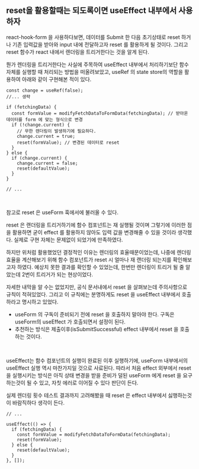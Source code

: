 ## reset을 활용할때는 되도록이면 useEffect 내부에서 사용하자

react-hook-form 을 사용하다보면, 데이터를 Submit 한 다음 초기상태로 reset 하거나 기존 입력값을 받아와 input 내에 전달하고자 reset 를 활용하게 될 것이다. 그리고 reset 함수가 react 내에서 렌더링을 트리거한다는 것을 알게 된다. <br />

뭔가 렌더링을 트리거한다는 사실에 주목하여 useEffect 내부에서 처리하기보단 함수 자체를 실행할 때 처리되는 방법을 떠올려보았고, useRef 의 state store의 역할을 활용하여 아래와 같이 구현해본 적이 있다. <br />

```tsx
const change = useRef(false);
//... 생략

if (fetchingData) {
  const formValue = modifyFetchDataToFormData(fetchingData); // 받아온 데이터를 form 에 맞는 형식으로 변경
  if (!change.current) {
    // 무한 렌더링이 발생하기에 필요하다.
    change.current = true;
    reset(formValue); // 변경된 데이터로 reset
  }
} else {
  if (change.current) {
    change.current = false;
    reset(defaultValue);
  }
}

// ...
```

<br />

참고로 reset 은 useForm 훅에서에 불러올 수 있다. <br />

reset 은 랜더링을 트리거하기에 함수 컴포넌트는 재 실행될 것이며 그렇기에 이러한 점을 활용하면 굳이 effect 를 활용하지 않아도 입력 값을 변경해줄 수 있을 것이라 생각했다. 실제로 구현 자체는 문제없이 되었기에 만족하였다. <br />

하지만 위처럼 활용했었던 결정적인 이유는 렌더링의 효율때문이었는데, 나중에 렌더링 효율을 계산해보기 위해 함수 컴포넌트가 reset 시 얼마나 재 랜더링 되는지를 확인해보고자 하였다. 예상치 못한 결과를 확인할 수 있었는데, 한번만 렌더링이 트리거 될 줄 알았는데 2번이 트리거가 되는 현상이었다. <br />

자세한 내막을 알 수는 없었지만, 공식 문서내에서 reset 을 살펴보는데 주의사항으로 규칙이 적혀있었다. 그리고 이 규칙에는 분명하게도 reset 을 useEffect 내부에서 호출하라고 명시하고 있었다. <br />

- useForm 의 구독이 준비되기 전에 reset 을 호출하지 말아야 한다. 구독은 useForm의 useEffect 가 호출되면서 설정이 된다.
- 추천하는 방식은 제출이후(isSubmitSuccessful) effect 내부에서 reset 을 호출하는 것이다.

<br />

useEffect는 함수 컴포넌트의 실행이 완료된 이후 실행하기에, useForm 내부에서의 useEffect 실행 역시 마찬가지일 것으로 사료된다. 따라서 처음 effect 외부에서 reset 을 실행시키는 방식은 아직 상태 변경을 받을 준비가 덜된 useForm 에게 reset 을 요구하는것이 될 수 있고, 자칫 에러로 이어질 수 있다 판단이 든다. <br />

실제 렌더링 횟수 테스트 결과까지 고려해봤을 때 reset 은 effect 내부에서 싫행하는것이 바람직하다 생각이 든다. <br />

```tsx
// ...

useEffect(() => {
  if (fetchingData) {
    const formValue = modifyFetchDataToFormData(fetchingData);
    reset(formValue);
  } else {
    reset(defaultValue);
  }
}, []);
```
